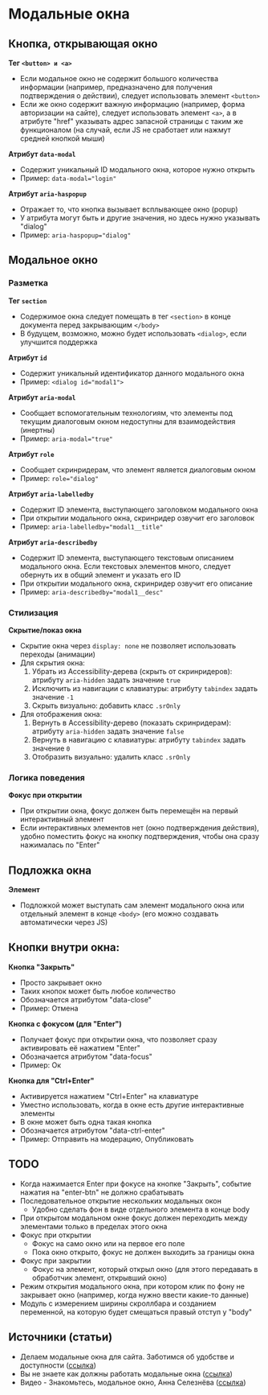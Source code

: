 # **Модальные окна**

## Кнопка, открывающая окно
**Тег `<button> и <a>`**
- Если модальное окно не содержит большого количества информации (например, предназначено для получения подтверждения о действии), следует использовать элемент `<button>`
- Если же окно содержит важную информацию (например, форма авторизации на сайте), следует использовать элемент `<a>`, а в атрибуте "href" указывать адрес запасной страницы с таким же функционалом (на случай, если JS не сработает или нажмут средней кнопкой мыши)

**Атрибут `data-modal`**
- Содержит уникальный ID модального окна, которое нужно открыть
- Пример: `data-modal="login"`

**Атрибут `aria-haspopup`**
- Отражает то, что кнопка вызывает всплывающее окно (popup)
- У атрибута могут быть и другие значения, но здесь нужно указывать "dialog"
- Пример: `aria-haspopup="dialog"`


## Модальное окно
### Разметка
**Тег `section`**
- Содержимое окна следует помещать в тег `<section>` в конце документа перед закрывающим `</body>`
- В будущем, возможно, можно будет использовать `<dialog>`, если улучшится поддержка

**Атрибут `id`**
- Содержит уникальный идентификатор данного модального окна
- Пример: `<dialog id="modal1">`

**Атрибут `aria-modal`**
- Сообщает вспомогательным технологиям, что элементы под текущим диалоговым окном недоступны для взаимодействия (инертны)
- Пример: `aria-modal="true"`

**Атрибут `role`**
- Сообщает скринридерам, что элемент является диалоговым окном
- Пример: `role="dialog"`

**Атрибут `aria-labelledby`**
- Содержит ID элемента, выступающего заголовком модального окна
- При открытии модального окна, скринридер озвучит его заголовок
- Пример: `aria-labelledby="modal1__title"`

**Атрибут `aria-describedby`**
- Содержит ID элемента, выступающего текстовым описанием модального окна. Если текстовых элементов много, следует обернуть их в общий элемент и указать его ID
- При открытии модального окна, скринридер озвучит его описание
- Пример: `aria-describedby="modal1__desc"`


### Стилизация
**Скрытие/показ окна**
- Скрытие окна через `display: none` не позволяет использовать переходы (анимации)
- Для скрытия окна:
  1. Убрать из Accessibility-дерева (скрыть от скринридеров): атрибуту `aria-hidden` задать значение `true`
  2. Исключить из навигации с клавиатуры: атрибуту `tabindex` задать значение `-1`
  3. Скрыть визуально: добавить класс `.srOnly`
- Для отображения окна:
  1. Вернуть в Accessibility-дерево (показать скринридерам): атрибуту `aria-hidden` задать значение `false`
  2. Вернуть в навигацию с клавиатуры: атрибуту `tabindex` задать значение `0`
  3. Отобразить визуально: удалить класс `.srOnly`


### Логика поведения
**Фокус при открытии**
- При открытии окна, фокус должен быть перемещён на первый интерактивный элемент
- Если интерактивных элементов нет (окно подтверждения действия), удобно поместить фокус на кнопку подтверждения, чтобы она сразу нажималась по "Enter"


## Подложка окна
**Элемент**
- Подложкой может выступать сам элемент модального окна или отдельный элемент в конце `<body>` (его можно создавать автоматически через JS)


## Кнопки внутри окна:
**Кнопка "Закрыть"**
- Просто закрывает окно
- Таких кнопок может быть любое количество
- Обозначается атрибутом "data-close"
- Пример: Отмена

**Кнопка с фокусом (для "Enter")**
- Получает фокус при открытии окна, что позволяет сразу активировать её нажатием "Enter"
- Обозначается атрибутом "data-focus"
- Пример: Ок

**Кнопка для "Ctrl+Enter"**
- Активируется нажатием "Ctrl+Enter" на клавиатуре
- Уместно использовать, когда в окне есть другие интерактивные элементы
- В окне может быть одна такая кнопка
- Обозначается атрибутом "data-ctrl-enter"
- Пример: Отправить на модерацию, Опубликовать


## TODO
- Когда нажимается Enter при фокусе на кнопке "Закрыть", событие нажатия на "enter-btn" не должно срабатывать
- Последовательное открытие нескольких модальных окон
  - Удобно сделать фон в виде отдельного элемента в конце body
- При открытом модальном окне фокус должен переходить между элементами только в пределах этого окна
- Фокус при открытии
  - Фокус на само окно или на первое его поле
  - Пока окно открыто, фокус не должен выходить за границы окна
- Фокус при закрытии
  - Фокус на элемент, который открыл окно (для этого передавать в обработчик элемент, открывший окно)
- Режим открытия модального окна, при котором клик по фону не закрывает окно (например, когда нужно ввести какие-то данные)
- Модуль с измерением ширины скроллбара и созданием переменной, на которую будет смещаться правый отступ у "body"


## Источники (статьи)
- Делаем модальные окна для сайта. Заботимся об удобстве и доступности ([ссылка](https://habr.com/ru/post/519662/))
- Вы не знаете как должны работать модальные окна ([ссылка](https://habr.com/ru/post/521422/))
- Видео - Знакомьтесь, модальное окно, Анна Селезнёва ([ссылка](https://youtu.be/s6PI8pKQxgo))